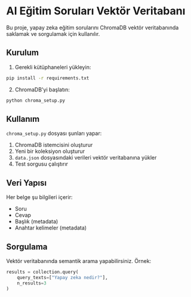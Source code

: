 # AI Eğitim Soruları Vektör Veritabanı

Bu proje, yapay zeka eğitim sorularını ChromaDB vektör veritabanında saklamak ve sorgulamak için kullanılır.

## Kurulum

1. Gerekli kütüphaneleri yükleyin:
```bash
pip install -r requirements.txt
```

2. ChromaDB'yi başlatın:
```bash
python chroma_setup.py
```

## Kullanım

`chroma_setup.py` dosyası şunları yapar:
1. ChromaDB istemcisini oluşturur
2. Yeni bir koleksiyon oluşturur
3. `data.json` dosyasındaki verileri vektör veritabanına yükler
4. Test sorgusu çalıştırır

## Veri Yapısı

Her belge şu bilgileri içerir:
- Soru
- Cevap
- Başlık (metadata)
- Anahtar kelimeler (metadata)

## Sorgulama

Vektör veritabanında semantik arama yapabilirsiniz. Örnek:
```python
results = collection.query(
    query_texts=["Yapay zeka nedir?"],
    n_results=3
)
``` 